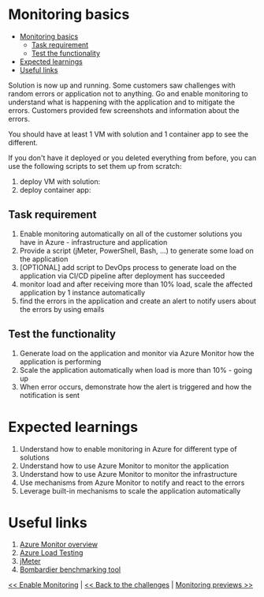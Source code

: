 ﻿# Monitoring basics

<!-- TOC -->
* [Monitoring basics](#monitoring-basics)
  * [Task requirement](#task-requirement)
  * [Test the functionality](#test-the-functionality)
* [Expected learnings](#expected-learnings)
* [Useful links](#useful-links)
<!-- TOC -->

Solution is now up and running. Some customers saw challenges with random errors or application not to anything.
Go and enable monitoring to understand what is happening with the application and to mitigate the errors. Customers
provided few screenshots and information about the errors.

You should have at least 1 VM with solution and 1 container app to see the different. 

If you don't have it deployed or you deleted everything from before, you can use the following scripts to set them up from scratch:
1. deploy VM with solution: 
2. deploy container app: 

## Task requirement

1. Enable monitoring automatically on all of the customer solutions you have in Azure - infrastructure and application
2. Provide a script (jMeter, PowerShell, Bash, ...) to generate some load on the application
3. [OPTIONAL] add script to DevOps process to generate load on the application via CI/CD pipeline after deployment has succeeded
4. monitor load and after receiving more than 10% load, scale the affected application by 1 instance automatically
5. find the errors in the application and create an alert to notify users about the errors by using emails 

## Test the functionality

1. Generate load on the application and monitor via Azure Monitor how the application is performing
2. Scale the application automatically when load is more than 10% - going up
3. When error occurs, demonstrate how the alert is triggered and how the notification is sent

# Expected learnings

1. Understand how to enable monitoring in Azure for different type of solutions
2. Understand how to use Azure Monitor to monitor the application
3. Understand how to use Azure Monitor to monitor the infrastructure 
4. Use mechanisms from Azure Monitor to notify and react to the errors 
5. Leverage built-in mechanisms to scale the application automatically 

# Useful links

1. [Azure Monitor overview](https://learn.microsoft.com/en-us/azure/azure-monitor/monitor-reference)
2. [Azure Load Testing](https://learn.microsoft.com/en-us/azure/load-testing/overview-what-is-azure-load-testing)
3. [jMeter](https://jmeter.apache.org/) 
3. [Bombardier benchmarking tool](https://github.com/codesenberg/bombardier) 

[<< Enable Monitoring](./03-modernization-in-Azure.md) | [<< Back to the challenges](./00-challenges.md)
| [Monitoring previews >>](./06-monitoring-previews.md)  